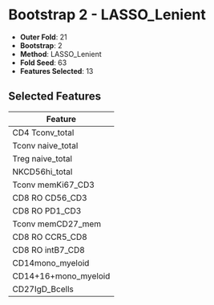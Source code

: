 # Bootstrap 2 - LASSO_Lenient

- **Outer Fold**: 21
- **Bootstrap**: 2
- **Method**: LASSO_Lenient
- **Fold Seed**: 63
- **Features Selected**: 13

## Selected Features

| Feature |
|---------|
| CD4 Tconv_total |
| Tconv naive_total |
| Treg naive_total |
| NKCD56hi_total |
| Tconv memKi67_CD3 |
| CD8 RO CD56_CD3 |
| CD8 RO PD1_CD3 |
| Tconv memCD27_mem |
| CD8 RO CCR5_CD8 |
| CD8 RO intB7_CD8 |
| CD14mono_myeloid |
| CD14+16+mono_myeloid |
| CD27IgD_Bcells |
